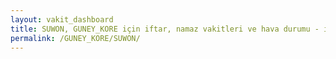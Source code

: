 ```yaml
---
layout: vakit_dashboard
title: SUWON, GUNEY_KORE için iftar, namaz vakitleri ve hava durumu - ilçe/eyalet seç
permalink: /GUNEY_KORE/SUWON/
---
```


<script type="text/javascript">
  var GLOBAL_COUNTRY = 'GUNEY_KORE';
  var GLOBAL_CITY = 'SUWON';
  var GLOBAL_STATE = '';
  var lat = 72;
  var lon = 21;
</script>
